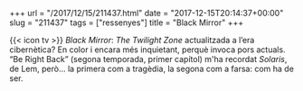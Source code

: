 +++
url = "/2017/12/15/211437.html"
date = "2017-12-15T20:14:37+00:00"
slug = "211437"
tags = ["ressenyes"]
title = "Black Mirror"
+++

{{< icon tv >}} *Black Mirror*: *The Twilight Zone* actualitzada a l’era cibernètica? En color i encara més inquietant, perquè invoca pors actuals. “Be Right Back” (segona temporada, primer capítol) m'ha recordat *Solaris*, de Lem, però… la primera com a tragèdia, la segona com a farsa: com ha de ser.
